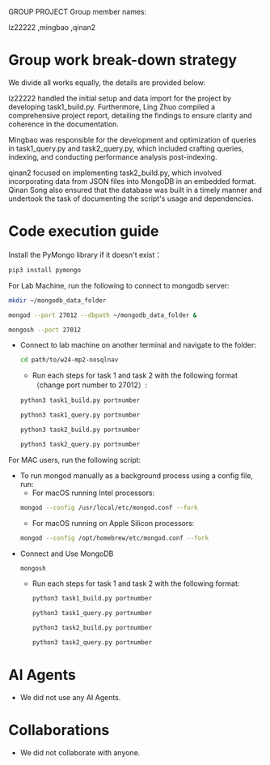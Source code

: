 
GROUP PROJECT
Group member names:

lz22222
,mingbao  ,qinan2

# Group work break-down strategy
We divide all works equally, the details are provided below:


lz22222 handled the initial setup and data import for the project by developing task1_build.py. Furthermore, Ling Zhuo compiled a comprehensive project report, detailing the findings to ensure clarity and coherence in the documentation.

Mingbao was responsible for the development and optimization of queries in task1_query.py and task2_query.py, which included crafting queries, indexing, and conducting performance analysis post-indexing.


qinan2 focused on implementing task2_build.py, which involved incorporating data from JSON files into MongoDB in an embedded format. Qinan Song also ensured that the database was built in a timely manner and undertook the task of documenting the script's usage and dependencies.

# Code execution guide
Install the PyMongo library if it doesn't exist：
```bash
pip3 install pymongo
```
For Lab Machine, run the following to connect to mongodb server:
```bash
mkdir ~/mongodb_data_folder
```
```bash
mongod --port 27012 --dbpath ~/mongodb_data_folder &
```
```bash
mongosh --port 27012
```
- Connect to lab machine on another terminal and navigate to the folder:
  ```bash
  cd path/to/w24-mp2-nosqlnav
  ```
    - Run each steps for task 1 and task 2 with the following format（change port number to 27012）:
    ```bash
    python3 task1_build.py portnumber
    ```
    ```bash
    python3 task1_query.py portnumber
    ```
    ```bash
    python3 task2_build.py portnumber
    ```
    ```bash
    python3 task2_query.py portnumber
    ```

For MAC users, run the following script:  
- To run mongod manually as a background process using a config file, run:
    - For macOS running Intel processors:
    ```bash
    mongod --config /usr/local/etc/mongod.conf --fork
    ```
    - For macOS running on Apple Silicon processors:
    ```bash
    mongod --config /opt/homebrew/etc/mongod.conf --fork
    ```
- Connect and Use MongoDB
  ```bash
  mongosh
  ```
  - Run each steps for task 1 and task 2 with the following format:
    ```bash
    python3 task1_build.py portnumber
    ```
    ```bash
    python3 task1_query.py portnumber
    ```
    ```bash
    python3 task2_build.py portnumber
    ```
    ```bash
    python3 task2_query.py portnumber
    ```



# AI Agents
- We did not use any AI Agents.


# Collaborations
- We did not collaborate with anyone.  
